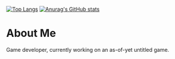 [![Top Langs](https://github-readme-stats-kappa-puce-82.vercel.app/api/top-langs/?username=Liam-Malone&count_private=true&size_weight=0.5&count_weight=0.5&langs_count=6&layout=compact&hide=roff,HTML,javascript,Scheme,Makefile,CSS,Java,emacs%20lisp,CMake&theme=panda&exclude_repo=slstatus,dmenu,dwm,vulnerable-repo,another-gui-app)](https://github.com/anuraghazra/github-readme-stats)
[![Anurag's GitHub stats](https://github-readme-stats-kappa-puce-82.vercel.app/api?username=Liam-Malone&count_private=true&theme=panda&show_icons=true&hide_title=true&)](https://github.com/anuraghazra/github-readme-stats)

# About Me

Game developer, currently working on an as-of-yet untitled game.
